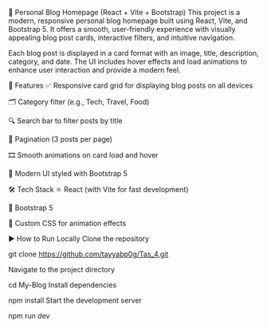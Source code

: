 📝 Personal Blog Homepage (React + Vite + Bootstrap)
This project is a modern, responsive personal blog homepage built using React, Vite, and Bootstrap 5. It offers a smooth, user-friendly experience with visually appealing blog post cards, interactive filters, and intuitive navigation.

Each blog post is displayed in a card format with an image, title, description, category, and date. The UI includes hover effects and load animations to enhance user interaction and provide a modern feel.

🚀 Features
✅ Responsive card grid for displaying blog posts on all devices

🗂️ Category filter (e.g., Tech, Travel, Food)

🔍 Search bar to filter posts by title

📄 Pagination (3 posts per page)

🎞️ Smooth animations on card load and hover

🎨 Modern UI styled with Bootstrap 5

🛠️ Tech Stack
⚛️ React (with Vite for fast development)

🎨 Bootstrap 5

🧾 Custom CSS for animation effects

▶️ How to Run Locally
Clone the repository


git clone    https://github.com/tayyabp0g/Tas_4.git

Navigate to the project directory


cd My-Blog
Install dependencies

npm install
Start the development server


npm run dev
